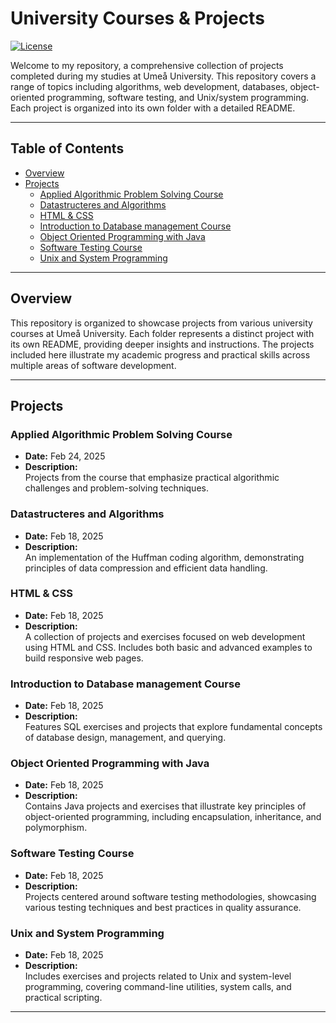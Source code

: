 # University Courses & Projects

[![License](https://img.shields.io/badge/license-Apache--2.0-blue.svg)](LICENSE)

Welcome to my repository, a comprehensive collection of projects completed during my studies at Umeå University. This repository covers a range of topics including algorithms, web development, databases, object-oriented programming, software testing, and Unix/system programming. Each project is organized into its own folder with a detailed README.

---

## Table of Contents

- [Overview](#overview)
- [Projects](#projects)
  - [Applied Algorithmic Problem Solving Course](#applied-algorithmic-problem-solving-course)
  - [Datastructeres and Algorithms](#datastructeres-and-algorithms)
  - [HTML & CSS](#html--css)
  - [Introduction to Database management Course](#introduction-to-database-management-course)
  - [Object Oriented Programming with Java](#object-oriented-programming-with-java)
  - [Software Testing Course](#software-testing-course)
  - [Unix and System Programming](#unix-and-system-programming)
    



---

## Overview

This repository is organized to showcase projects from various university courses at Umeå University. Each folder represents a distinct project with its own README, providing deeper insights and instructions. The projects included here illustrate my academic progress and practical skills across multiple areas of software development.

---

## Projects

### Applied Algorithmic Problem Solving Course
- **Date:** Feb 24, 2025  
- **Description:**  
  Projects from the course that emphasize practical algorithmic challenges and problem-solving techniques.

### Datastructeres and Algorithms 
- **Date:** Feb 18, 2025  
- **Description:**  
  An implementation of the Huffman coding algorithm, demonstrating principles of data compression and efficient data handling.

### HTML & CSS
- **Date:** Feb 18, 2025  
- **Description:**  
  A collection of projects and exercises focused on web development using HTML and CSS. Includes both basic and advanced examples to build responsive web pages.

### Introduction to Database management Course
- **Date:** Feb 18, 2025  
- **Description:**  
  Features SQL exercises and projects that explore fundamental concepts of database design, management, and querying.

### Object Oriented Programming with Java
- **Date:** Feb 18, 2025  
- **Description:**  
  Contains Java projects and exercises that illustrate key principles of object-oriented programming, including encapsulation, inheritance, and polymorphism.

### Software Testing Course
- **Date:** Feb 18, 2025  
- **Description:**  
  Projects centered around software testing methodologies, showcasing various testing techniques and best practices in quality assurance.

### Unix and System Programming
- **Date:** Feb 18, 2025  
- **Description:**  
  Includes exercises and projects related to Unix and system-level programming, covering command-line utilities, system calls, and practical scripting.

---

